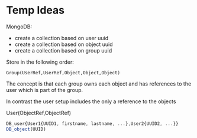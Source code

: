 # Temp Ideas

MongoDB:
- create a collection based on user uuid
- create a collection based on object uuid
- create a collection based on group uuid

Store in the following order:
```
Group(UserRef,UserRef,Object,Object,Object)
```
The concept is that each group owns each object and has references to the user which is part of the group.

In contrast the user setup includes the only a reference to the objects

User(ObjectRef,ObjectRef)

```js
DB_user{User1{UUID1, firstname, lastname, ...},User2{UUID2, ...}}
DB_object(UUID)
```
